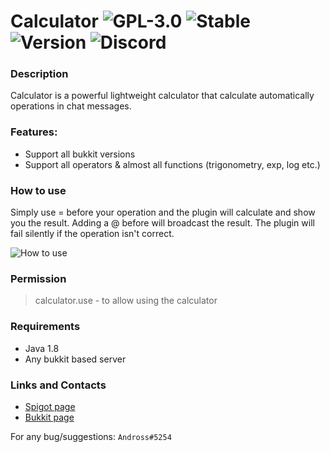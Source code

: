 # Calculator ![GPL-3.0](http://cdn.andross.fr/badges/license.svg) ![Stable](http://cdn.andross.fr/badges/stable.svg) ![Version](http://cdn.andross.fr/badges/v1.1.svg) ![Discord](http://cdn.andross.fr/badges/discord.svg)

### Description
Calculator is a powerful lightweight calculator that calculate automatically operations in chat messages.

### Features:
* Support all bukkit versions
* Support all operators & almost all functions (trigonometry, exp, log etc.)

### How to use
Simply use = before your operation and the plugin will calculate and show you the result.
Adding a @ before will broadcast the result.
The plugin will fail silently if the operation isn't correct.

![How to use](https://www.spigotmc.org/attachments/gif-gif.500393/)

### Permission
> calculator.use - to allow using the calculator

### Requirements
* Java 1.8
* Any bukkit based server

### Links and Contacts
* [Spigot page](https://www.spigotmc.org/resources/calculator.65811/)
* [Bukkit page](https://dev.bukkit.org/projects/easycalculator)

For any bug/suggestions: `Andross#5254`
